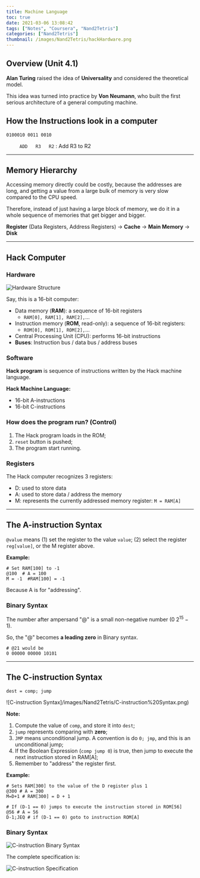 ```yaml
---
title: Machine Language
toc: true
date: 2021-03-06 13:08:42
tags: ["Notes", "Coursera", "Nand2Tetris"]
categories: ["Nand2Tetris"]
thumbnail: /images/Nand2Tetris/hackHardware.png
---
```


## Overview (Unit 4.1)

**Alan Turing** raised the idea of **Universality** and considered the theoretical model.

This idea was turned into practice by **Von Neumann**, who built the first serious architecture of a general computing machine.

## How the Instructions look in a computer

`0100010 0011 0010`

`     ADD   R3   R2` : 	Add R3 to R2

---

## Memory Hierarchy

Accessing memory directly could be costly, because the addresses are long, and getting a value from a large bulk of memory is very slow compared to the CPU speed.

Therefore, instead of just having a large block of memory, we do it in a whole sequence of memories that get bigger and bigger.

**Register** (Data Registers, Address Registers) -> **Cache** -> **Main Memory** -> **Disk**

---

## Hack Computer

### Hardware

![Hardware Structure](/images/Nand2Tetris/hackHardware.png)

Say, this is a 16-bit computer:

* Data memory (**RAM**): a sequence of 16-bit registers
  * `RAM[0], RAM[1], RAM[2],`… 
* Instruction memory (**ROM**, read-only): a sequence of 16-bit registers: 
  * `ROM[0], ROM[1], ROM[2],`… 
* Central Processing Unit (CPU): performs 16-bit instructions 
* **Buses**: Instruction bus / data bus / address buses

### Software

**Hack program** is sequence of instructions written by the Hack machine language.

**Hack Machine Language:**

* 16-bit A-instructions
* 16-bit C-instructions

### How does the program run? (Control)

1. The Hack program loads in the ROM;
2. `reset` button is pushed;
3. The program start running.

### Registers

The Hack computer recognizes 3 registers:

* D: used to store data
* A: used to store data / address the memory 
* M: represents the currently addressed memory register: `M = RAM[A]`

---

## The A-instruction Syntax

`@value` means (1) set the register to the value `value`; (2) select the register `reg[value]`, or the M register above.

**Example:**

```assembly
# Set RAM[100] to -1
@100  # A = 100
M = -1  #RAM[100] = -1
```

Because A is for "addressing".

### Binary Syntax

The number after ampersand "@" is a small non-negative number ($0 ~ 2^15 - 1$).

So, the "@" becomes **a leading zero** in Binary syntax.

```assembly
# @21 would be
0 00000 00000 10101
```

---

## The C-instruction Syntax

```assembly
dest = comp; jump
```

![C-instruction Syntax]/images/Nand2Tetris/C-instruction%20Syntax.png)

**Note:**

1. Compute the value of `comp`, and store it into `dest`;
2. `jump` represents comparing with **zero**;
3. `JMP` means unconditional jump. A convention is do `0; jmp`, and this is an unconditional jump;
4. If the Boolean Expression (`comp jump 0`) is true, then jump to execute the next instruction stored in RAM[A];
5. Remember to "address" the register first.

**Example:**

```assembly
# Sets RAM[300] to the value of the D register plus 1
@300 # A = 300
M=D+1 # RAM[300] = D + 1
```

```assembly
# If (D-1 == 0) jumps to execute the instruction stored in ROM[56]
@56 # A = 56
D-1;JEQ # if (D-1 == 0) goto to instruction ROM[A]
```

### Binary Syntax

![C-instruction Binary Syntax](/images/Nand2Tetris/C-instruction%20Binary%20Syntax.png)

The complete specification is:

![C-instruction Specification](/images/Nand2Tetris/C-instruction%20Specification.png)





